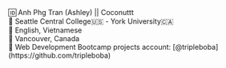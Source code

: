 <!--
**phganh/phganh** is a ✨ _special_ ✨ repository because its `README.md` (this file) appears on your GitHub profile.--!>

🆔 Anh Phg Tran (Ashley) || Coconuttt <br>
🧠 Seattle Central College🇺🇸 - York University🇨🇦 <br>
💬 English, Vietnamese <br>
🚀 Vancouver, Canada <br>
🧬 Web Development Bootcamp projects account: [@tripleboba](https://github.com/tripleboba)
